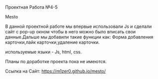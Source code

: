  Проектная Работа №4-5

 Mesto

 В данной проектной работе мы впервые использовали Js и сделали сайт с pop-up окном чтобы в него можно было вписать свои данные.Дальше мы добавили такие функции как: Форма добавления карточки,лайк карточки,удаление карточки.

 используемые языки - Js, html, css.

 Планы по доработке проекта пока не имеются.

 Ссылка на Сайт: https://m1zer0.github.io/mesto/
